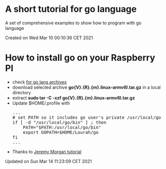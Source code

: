<h1>A short tutorial for go language</h1>

A set of comprehensive examples to show how to program with go language

Created on Wed Mar 10 00:10:36 CET 2021
<h1>How to install go on your Raspberry PI</h1>
<ul>
<li>check <a href="https:/golang.org/dl">for go lang archives</a>
</li><li>download selected archive <b>go{V}.{R}.{m}.linux-<i>armv6l</i>.tar.gz</b> in a local directory
</li><li>extract <b>sudo tar -C -xzf go{V}.{R}.{m}.linux-armv6l.tar.gz</b>
</li><li>Update $HOME/.profile with<br><pre>...
# set PATH so it includes go user's private /usr/local/go if it exists
if [ -d "/usr/local/go/bin" ] ; then
    PATH="$PATH:/usr/local/go/bin"
    export GOPATH=$HOME/Lourah/go
fi
...</pre>
</li><li>Thanks to <a href="https://www.jeremymorgan.com/tutorials/raspberry-pi/install-go-raspberry-pi">Jeremy Morgan tutorial</a>
</li>
</ul>
Updated on Sun Mar 14 11:23:09 CET 2021
